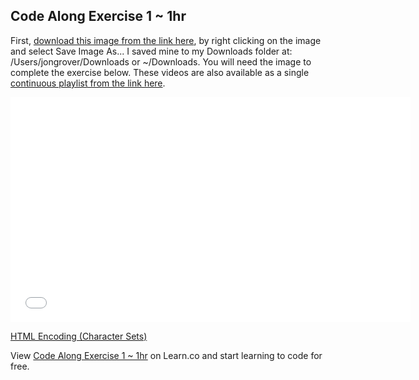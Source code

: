 ## Code Along Exercise 1 ~ 1hr

First, [download this image from the link here](https://www.pexels.com/photo/architecture-beautiful-home-building-class-280229/), by right clicking on the image and select Save Image As... I saved mine to my Downloads folder at: /Users/jongrover/Downloads or ~/Downloads. You will need the image to complete the exercise below. These videos are also available as a single [continuous playlist from the link here](https://www.youtube.com/watch?v=i61lTJ6OpDE&list=PLj148bJp5wiysyRx_Yza7VUXufTXJ-MUP).

<iframe width="640" height="360" src="//www.youtube.com/embed/i61lTJ6OpDE?list=PLj148bJp5wiysyRx_Yza7VUXufTXJ-MUP" frameborder="0" allowfullscreen></iframe>

[HTML Encoding (Character Sets)](http://www.w3schools.com/html/html_charset.asp)

<p data-visibility='hidden'>View <a href='https://learn.co/lessons/fe-code-along-ex-1' title='Code Along Exercise 1 ~ 1hr'>Code Along Exercise 1 ~ 1hr</a> on Learn.co and start learning to code for free.</p>
